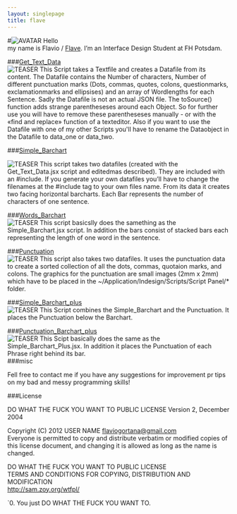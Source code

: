 ```yaml
---
layout: singlepage
title: flave
---
```

#![AVATAR](https://raw.github.com/fabiantheblind/auto-typo-adbe-id/master/Flave/flave.png) Hello  
my name is Flavio / [Flave](https://github.com/flave). I’m an Interface Design Student at FH Potsdam.  
  
###[Get_Text_Data](https://raw.github.com/fabiantheblind/auto-typo-adbe-id/master/Flave/Get_Text_Data.jsx)    
![TEASER](https://raw.github.com/fabiantheblind/auto-typo-adbe-id/master/Flave/Get_Text_Data.png)
This Script takes a Textfile and creates a Datafile from its content. The Datafile contains the Number of characters, Number of different punctuation marks (Dots, commas, quotes, colons, questionmarks, exclamationmarks and ellipsises) and an array of Wordlengths for each Sentence. Sadly the Datafile is not an actual JSON file. The toSource() function adds strange parentheseses around each Object. So for further use you will have to remove these parentheseses manually - or with the «find and replace» function of a texteditor. Also if you want to use the Datafile with one of my other Scripts you'll have to rename the Dataobject in the Datafile to data_one or data_two.  

###[Simple_Barchart](https://raw.github.com/fabiantheblind/auto-typo-adbe-id/master/Flave/Simple_Barchart.jsx)  

![TEASER](https://raw.github.com/fabiantheblind/auto-typo-adbe-id/master/Flave/Simple_Barchart.png)
This script takes two datafiles (created with the Get_Text_Data.jsx script and editedmas described). They are included with an #include. If you generate your own datafiles you’ll have to change the filenames at the #include tag to your own files name.  From its data it creates two facing horizontal barcharts. Each Bar represents the number of characters of one sentence.  

###[Words_Barchart](https://raw.github.com/fabiantheblind/auto-typo-adbe-id/master/Flave/Words_Barchart.jsx)  
![TEASER](https://raw.github.com/fabiantheblind/auto-typo-adbe-id/master/Flave/Word_Barchart.png)
This script basicslly does the samething as the Simple_Barchart.jsx script. In addition the bars consist of stacked bars each representing the length of one word in the sentence.  


###[Punctuation](https://raw.github.com/fabiantheblind/auto-typo-adbe-id/master/Flave/Punctuation.jsx)  
![TEASER](https://raw.github.com/fabiantheblind/auto-typo-adbe-id/master/Flave/Punctuation.png)
This script also takes two datafiles. It uses the punctuation data to create a sorted collection of all the dots, commas, quotaion marks, and colons. The graphics for the punctuation are small images (2mm x 2mm) which have to be placed in the ~/Application/Indesign/Scripts/Script Panel/*  folder.  
  
###[Simple_Barchart_plus](https://raw.github.com/fabiantheblind/auto-typo-adbe-id/master/Flave/Simple_Barchart_plus.jsx)    
![TEASER](https://raw.github.com/fabiantheblind/auto-typo-adbe-id/master/Flave/Simple_Barchart_plus.png)
This Script combines the Simple_Barchart and the Punctuation. It places the Punctuation below the Barchart.  

###[Punctuation_Barchart_plus](https://raw.github.com/fabiantheblind/auto-typo-adbe-id/master/Flave/Punctuation_Barcharts_plus.jsx)  
![TEASER](https://raw.github.com/fabiantheblind/auto-typo-adbe-id/master/Flave/Punctuation_Barchart_plus.png)
This Scipt basically does the same as the Simple_Barchart_Plus.jsx. In addition it  places the Punctuation of each Phrase right behind its bar.  
###misc  
 
Fell free to contact me if you have any suggestions for improvement pr tips on my bad and messy programming skills!  


###License  

DO WHAT THE FUCK YOU WANT TO PUBLIC LICENSE
Version 2, December 2004

Copyright (C) 2012 USER NAME <flaviogortana@gmail.com>  
Everyone is permitted to copy and distribute verbatim or modified copies of this license document, and changing it is allowed as long as the name is changed.  

DO WHAT THE FUCK YOU WANT TO PUBLIC LICENSE  
TERMS AND CONDITIONS FOR COPYING, DISTRIBUTION AND MODIFICATION  
http://sam.zoy.org/wtfpl/  

`0. You just DO WHAT THE FUCK YOU WANT TO.  

